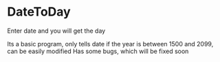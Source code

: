 # DateToDay
Enter date and you will get the day

Its a basic program, only tells date if the year is between 1500 and 2099, can be easily modified
Has some bugs, which will be fixed soon
